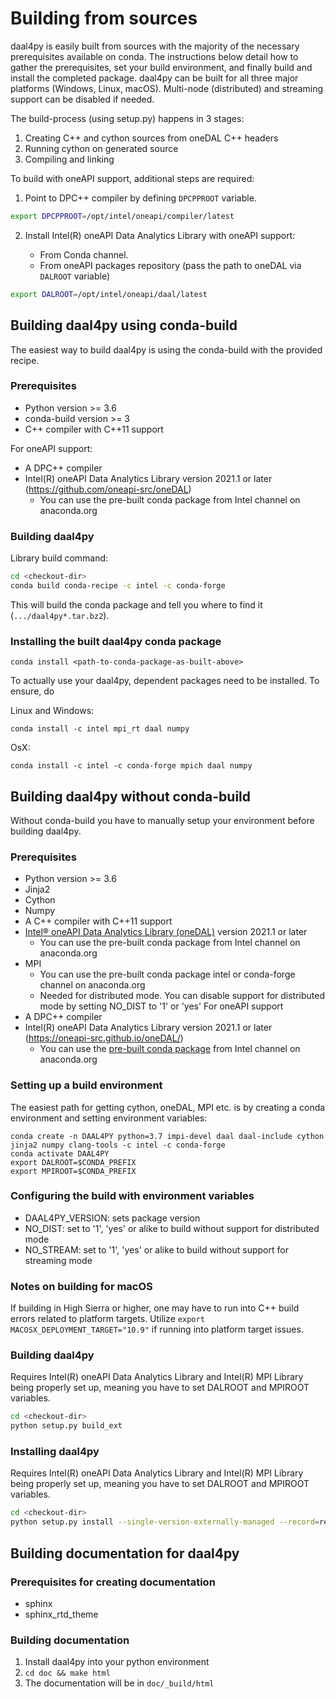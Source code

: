 # Building from sources
daal4py is easily built from sources with the majority of the necessary prerequisites available on conda. The instructions below detail how to gather the prerequisites, set your build environment, and finally build and install the completed package. daal4py can be built for all three major platforms (Windows, Linux, macOS). Multi-node (distributed) and streaming support can be disabled if needed.

The build-process (using setup.py) happens in 3 stages:
1. Creating C++ and cython sources from oneDAL C++ headers
2. Running cython on generated source
3. Compiling and linking

To build with oneAPI support, additional steps are required:
1. Point to DPC++ compiler by defining ``DPCPPROOT`` variable.

```bash
export DPCPPROOT=/opt/intel/oneapi/compiler/latest
```
2. Install Intel(R) oneAPI Data Analytics Library with oneAPI support:

    - From Conda channel.
    - From oneAPI packages repository (pass the path to oneDAL via ``DALROOT`` variable)

```bash
export DALROOT=/opt/intel/oneapi/daal/latest
```

## Building daal4py using conda-build
The easiest way to build daal4py is using the conda-build with the provided recipe.

### Prerequisites
* Python version >= 3.6
* conda-build version >= 3
* C++ compiler with C++11 support

For oneAPI support:
* A DPC++ compiler
* Intel(R) oneAPI Data Analytics Library version 2021.1 or later (https://github.com/oneapi-src/oneDAL)
  * You can use the pre-built conda package from Intel channel on anaconda.org

### Building daal4py
Library build command:
```bash
cd <checkout-dir>
conda build conda-recipe -c intel -c conda-forge
```
This will build the conda package and tell you where to find it (```.../daal4py*.tar.bz2```).

### Installing the built daal4py conda package
```
conda install <path-to-conda-package-as-built-above>
```
To actually use your daal4py, dependent packages need to be installed. To ensure, do

Linux and Windows:
```
conda install -c intel mpi_rt daal numpy
```
OsX:
```
conda install -c intel -c conda-forge mpich daal numpy
```

## Building daal4py without conda-build
Without conda-build you have to manually setup your environment before building daal4py.

### Prerequisites
* Python version >= 3.6
* Jinja2
* Cython
* Numpy
* A C++ compiler with C++11 support
* [Intel® oneAPI Data Analytics Library (oneDAL)](https://github.com/oneapi-src/oneDAL) version 2021.1 or later
  * You can use the pre-built conda package from Intel channel on anaconda.org
* MPI
  * You can use the pre-built conda package intel or conda-forge channel on anaconda.org
  * Needed for distributed mode. You can disable support for distributed mode by setting NO_DIST to '1' or 'yes'
For oneAPI support
* A DPC++ compiler
* Intel(R) oneAPI Data Analytics Library version 2021.1 or later (https://oneapi-src.github.io/oneDAL/)
  * You can use the [pre-built conda package](https://anaconda.org/intel/daal) from Intel channel on anaconda.org

### Setting up a build environment
The easiest path for getting cython, oneDAL, MPI etc. is by creating a conda environment and setting environment variables:
```
conda create -n DAAL4PY python=3.7 impi-devel daal daal-include cython jinja2 numpy clang-tools -c intel -c conda-forge
conda activate DAAL4PY
export DALROOT=$CONDA_PREFIX
export MPIROOT=$CONDA_PREFIX
```

### Configuring the build with environment variables
* DAAL4PY_VERSION: sets package version
* NO_DIST: set to '1', 'yes' or alike to build without support for distributed mode
* NO_STREAM: set to '1', 'yes' or alike to build without support for streaming mode

### Notes on building for macOS
If building in High Sierra or higher, one may have to run into C++ build errors related to platform targets. Utilize ```export MACOSX_DEPLOYMENT_TARGET="10.9"``` if running into platform target issues.

### Building daal4py
Requires Intel(R) oneAPI Data Analytics Library and Intel(R) MPI Library being properly set up, meaning you have to set DALROOT and MPIROOT variables.
```bash
cd <checkout-dir>
python setup.py build_ext
```

### Installing daal4py
Requires Intel(R) oneAPI Data Analytics Library and Intel(R) MPI Library being properly set up, meaning you have to set DALROOT and MPIROOT variables.
```bash
cd <checkout-dir>
python setup.py install --single-version-externally-managed --record=record.txt
```

## Building documentation for daal4py
### Prerequisites for creating documentation
* sphinx
* sphinx_rtd_theme

### Building documentation
1. Install daal4py into your python environment
2. ```cd doc && make html```
3. The documentation will be in ```doc/_build/html```
